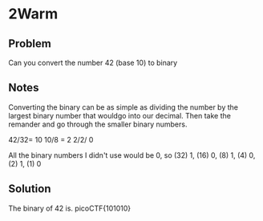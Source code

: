 # 2Warm
## Problem
Can you convert the number 42 (base 10) to binary

## Notes
Converting the binary can be as simple as dividing the number by the largest binary number that wouldgo into our decimal.  Then take the remander and go through the smaller binary numbers.

42/32= 10
10/8 = 2
2/2/ 0

All the binary numbers I didn't use would be 0, so (32) 1, (16) 0, (8) 1, (4) 0, (2) 1, (1) 0

## Solution
The binary of 42 is.
picoCTF{101010}
